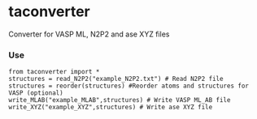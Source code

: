 taconverter
==============================

Converter for VASP ML, N2P2 and ase XYZ files

### Use

```
from taconverter import *
structures = read_N2P2("example_N2P2.txt") # Read N2P2 file
structures = reorder(structures) #Reorder atoms and structures for VASP (optional)
write_MLAB("example_MLAB",structures) # Write VASP ML_AB file
write_XYZ("example_XYZ",structures) # Write ase XYZ file
```

